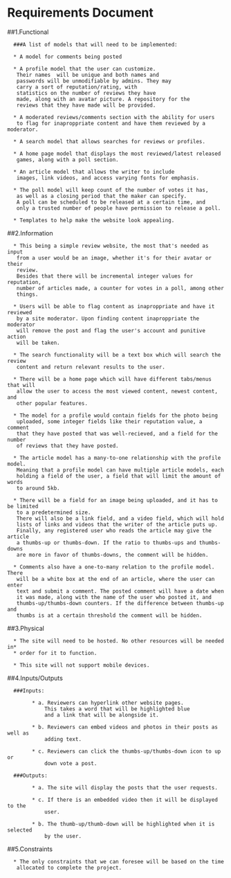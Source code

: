 # Requirements Document


##1.Functional

      ###A list of models that will need to be implemented:
      
      * A model for comments being posted

      * A profile model that the user can customize.
       Their names  will be unique and both names and
       passwords will be unmodifiable by admins. They may 
       carry a sort of reputation/rating, with
       statistics on the number of reviews they have 
       made, along with an avatar picture. A repository for the
       reviews that they have made will be provided.
      
      * A moderated reviews/comments section with the ability for users 
       to flag for inaproppriate content and have them reviewed by a moderator.
      
      * A search model that allows searches for reviews or profiles.

      * A home page model that displays the most reviewed/latest released 
       games, along with a poll section.

      * An article model that allows the writer to include 
       images, link videos, and access varying fonts for emphasis.

      * The poll model will keep count of the number of votes it has,
       as well as a closing period that the maker can specify.
       A poll can be scheduled to be released at a certain time, and
       only a trusted number of people have permission to release a poll.

      * Templates to help make the website look appealing.

##2.Information

      * This being a simple review website, the most that's needed as input 
       from a user would be an image, whether it's for their avatar or their 
       review.
       Besides that there will be incremental integer values for reputation, 
       number of articles made, a counter for votes in a poll, among other 
       things.
       
      * Users will be able to flag content as inaproppriate and have it reviewed
       by a site moderator. Upon finding content inaproppriate the moderator 
       will remove the post and flag the user's account and punitive action 
       will be taken.
       
      * The search functionality will be a text box which will search the review
       content and return relevant results to the user.
       
      * There will be a home page which will have different tabs/menus that will
       allow the user to access the most viewed content, newest content, and 
       other popular features.
      
      * The model for a profile would contain fields for the photo being 
       uploaded, some integer fields like their reputation value, a comment 
       that they have posted that was well-recieved, and a field for the number 
       of reviews that they have posted.
       
      * The article model has a many-to-one relationship with the profile model.
       Meaning that a profile model can have multiple article models, each 
       holding a field of the user, a field that will limit the amount of words
       to around 5kb.
       
      * There will be a field for an image being uploaded, and it has to be limited
       to a predetermined size. 
       There will also be a link field, and a video field, which will hold 
       lists of links and videos that the writer of the article puts up. 
       Finally, any registered user who reads the article may give the article 
       a thumbs-up or thumbs-down. If the ratio to thumbs-ups and thumbs-downs 
       are more in favor of thumbs-downs, the comment will be hidden. 
       
      * Comments also have a one-to-many relation to the profile model. There 
       will be a white box at the end of an article, where the user can enter 
       text and submit a comment. The posted comment will have a date when 
       it was made, along with the name of the user who posted it, and 
       thumbs-up/thumbs-down counters. If the difference between thumbs-up and 
       thumbs is at a certain threshold the comment will be hidden.
      
##3.Physical
      
      * The site will need to be hosted. No other resources will be needed in*
      * order for it to function.
        
      * This site will not support mobile devices.
      
##4.Inputs/Outputs
      
      ###Inputs:

            * a. Reviewers can hyperlink other website pages.
                This takes a word that will be highlighted blue
                and a link that will be alongside it. 

            * b. Reviewers can embed videos and photos in their posts as well as
                adding text.
            
            * c. Reviewers can click the thumbs-up/thumbs-down icon to up or 
                down vote a post.
      
      ###Outputs:
      
            * a. The site will display the posts that the user requests.
            
            * c. If there is an embedded video then it will be displayed to the 
                user.
            
            * b. The thumb-up/thumb-down will be highlighted when it is selected
                by the user.
	
##5.Constraints
      
      * The only constraints that we can foresee will be based on the time 
       allocated to complete the project.
